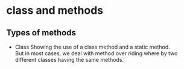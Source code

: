 # class and methods
## Types of methods
- Class
Showing the use of a class method and a static method.<br />
But in most cases, we deal with method over riding where by two different classes having the same methods.
